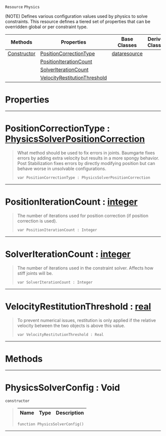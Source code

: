  `Resource` `Physics`



(NOTE) Defines various configuration values used by physics to solve constraints. This resource defines a tiered set of properties that can be overridden global or per constraint type.

|Methods|Properties|Base Classes|Derived Classes|
|---|---|---|---|
|[ Constructor](https://github.com/zeroengineteam/ZeroDocs/blob/master/code_reference/class_reference/physicssolverconfig.markdown#physicssolverconfig-void)|[ PositionCorrectionType](https://github.com/zeroengineteam/ZeroDocs/blob/master/code_reference/class_reference/physicssolverconfig.markdown#positioncorrectiontype-z)|[dataresource](https://github.com/zeroengineteam/ZeroDocs/blob/master/code_reference/class_reference/dataresource.markdown)| |
| |[ PositionIterationCount](https://github.com/zeroengineteam/ZeroDocs/blob/master/code_reference/class_reference/physicssolverconfig.markdown#positioniterationcount-z)| | |
| |[ SolverIterationCount](https://github.com/zeroengineteam/ZeroDocs/blob/master/code_reference/class_reference/physicssolverconfig.markdown#solveriterationcount-zer)| | |
| |[ VelocityRestitutionThreshold](https://github.com/zeroengineteam/ZeroDocs/blob/master/code_reference/class_reference/physicssolverconfig.markdown#velocityrestitutionthres)| | |


 #  Properties


---  
 #  PositionCorrectionType : [PhysicsSolverPositionCorrection](https://github.com/zeroengineteam/ZeroDocs/blob/master/code_reference/enum_reference.markdown#physicssolverpositioncorrection)

> What method should be used to fix errors in joints. Baumgarte fixes errors by adding extra velocity but results in a more spongy behavior. Post Stabilization fixes errors by directly modifying position but can behave worse in unsolvable configurations.
> ``` lang=cpp, name=Zilch
> var PositionCorrectionType : PhysicsSolverPositionCorrection


---  
 #  PositionIterationCount : [integer](https://github.com/zeroengineteam/ZeroDocs/blob/master/code_reference/zilch_base_types/integer.markdown)

> The number of iterations used for position correction (if position correction is used).
> ``` lang=cpp, name=Zilch
> var PositionIterationCount : Integer


---  
 #  SolverIterationCount : [integer](https://github.com/zeroengineteam/ZeroDocs/blob/master/code_reference/zilch_base_types/integer.markdown)

> The number of iterations used in the constraint solver. Affects how stiff joints will be.
> ``` lang=cpp, name=Zilch
> var SolverIterationCount : Integer


---  
 #  VelocityRestitutionThreshold : [real](https://github.com/zeroengineteam/ZeroDocs/blob/master/code_reference/zilch_base_types/real.markdown)

> To prevent numerical issues, restitution is only applied if the relative velocity between the two objects is above this value.
> ``` lang=cpp, name=Zilch
> var VelocityRestitutionThreshold : Real


---  
 #  Methods


---  
 #  PhysicsSolverConfig : Void

 `constructor`

> 
> |Name|Type|Description|
> |---|---|---|
> ``` lang=cpp, name=Zilch
> function PhysicsSolverConfig()
> ``` 


---  
 

 